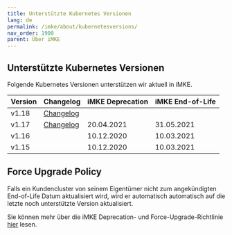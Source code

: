 ```yaml
---
title: Unterstützte Kubernetes Versionen
lang: de
permalink: /imke/about/kubernetesversions/
nav_order: 1900
parent: Über iMKE
---
```


## Unterstützte Kubernetes Versionen
Folgende Kubernetes Versionen unterstützen wir aktuell in iMKE.

| Version | Changelog | iMKE Deprecation| iMKE End-of-Life |
|---------|-----------|-----------------|------------------|
| v1.18   | [Changelog](/imke/about/changelog-v2.14.8/#kubernetes-related-changes) | | |
| v1.17   | [Changelog](/imke/about/changelog-v2.13.10/#kubernetes-related-changes) | 20.04.2021 | 31.05.2021 |
| v1.16   | | 10.12.2020 | 10.03.2021 |
| v1.15   | | 10.12.2020 | 10.03.2021 |

## Force Upgrade Policy

Falls ein Kundencluster von seinem Eigentümer nicht zum angekündigten End-of-Life Datum aktualisiert wird, wird er automatisch automatisch auf die letzte noch unterstützte Version aktualisiert.

Sie können mehr über die iMKE Deprecation- und Force-Upgrade-Richtlinie [hier](../../clusterlifecycle/deprecationpolicy) lesen.
